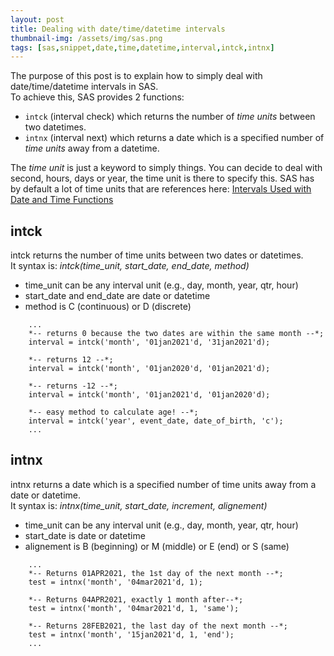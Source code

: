 ```yaml
---
layout: post
title: Dealing with date/time/datetime intervals
thumbnail-img: /assets/img/sas.png
tags: [sas,snippet,date,time,datetime,interval,intck,intnx]
---
```


The purpose of this post is to explain how to simply deal with date/time/datetime intervals in SAS.  
To achieve this, SAS provides 2 functions:
* `intck` (interval check) which returns the number of *time units* between two datetimes.
* `intnx` (interval next) which returns a date which is a specified number of *time units* away from a datetime.

The *time unit* is just a keyword to simply things. You can decide to deal with second, hours, days or year, the time unit is there to specify this. 
SAS has by default a lot of time units that are references here: [
Intervals Used with Date and Time Functions](https://documentation.sas.com/doc/en/pgmsascdc/9.4_3.5/leforinforref/n0pxq4af0hx60nn1i1x3xn41mc3c.htm#n0zn1re74n6pfvn170g9us41coho)

## intck
intck returns the number of time units between two dates or datetimes.  
It syntax is: *intck(time_unit, start_date, end_date, method)*
* time_unit can be any interval unit (e.g., day, month, year, qtr, hour)
* start_date and end_date are date or datetime
* method is C (continuous) or D (discrete)

```
    ...
    *-- returns 0 because the two dates are within the same month --*;
    interval = intck('month', '01jan2021'd, '31jan2021'd);
    
    *-- returns 12 --*;
    interval = intck('month', '01jan2020'd, '01jan2021'd);
    
    *-- returns -12 --*;
    interval = intck('month', '01jan2021'd, '01jan2020'd);
    
    *-- easy method to calculate age! --*;
    interval = intck('year', event_date, date_of_birth, 'c');
    ...
```

## intnx
intnx returns a date which is a specified number of time units away from a date or datetime.  
It syntax is: *intnx(time_unit, start_date, increment, alignement)*
* time_unit can be any interval unit (e.g., day, month, year, qtr, hour)
* start_date is date or datetime
* alignement is B (beginning) or M (middle) or E (end) or S (same)

```
    ...
    *-- Returns 01APR2021, the 1st day of the next month --*;
    test = intnx('month', '04mar2021'd, 1);
    
    *-- Returns 04APR2021, exactly 1 month after--*;
    test = intnx('month', '04mar2021'd, 1, 'same');
    
    *-- Returns 28FEB2021, the last day of the next month --*;
    test = intnx('month', '15jan2021'd, 1, 'end');
    ...
```
